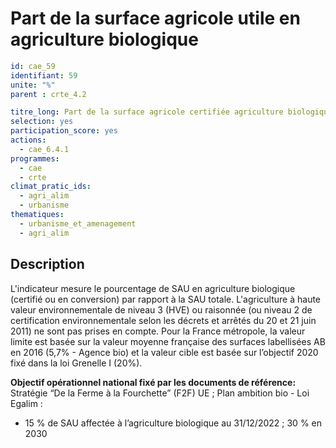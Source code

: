 # Part de la surface agricole utile en agriculture biologique 
```yaml
id: cae_59
identifiant: 59
unite: "%"
parent : crte_4.2

titre_long: Part de la surface agricole certifiée agriculture biologique ou en conversion
selection: yes
participation_score: yes
actions:
  - cae_6.4.1
programmes:
  - cae
  - crte
climat_pratic_ids:
  - agri_alim
  - urbanisme
thematiques:
  - urbanisme_et_amenagement
  - agri_alim
```
## Description
L'indicateur mesure le pourcentage de SAU en agriculture biologique (certifié ou en conversion) par rapport à la SAU totale. L'agriculture à haute valeur environnementale de niveau 3 (HVE) ou raisonnée (ou niveau 2 de certification environnementale selon les décrets et arrêtés du 20 et 21 juin 2011) ne sont pas prises en compte.
Pour la France métropole, la valeur limite est basée sur la valeur moyenne française des surfaces labellisées AB en 2016 (5,7% - Agence bio) et la valeur cible est basée sur l’objectif 2020 fixé dans la loi Grenelle I (20%).

**Objectif opérationnel national fixé par les documents de référence:**
Stratégie “De la Ferme à la Fourchette” (F2F) UE ; Plan ambition bio - Loi Egalim :
- 15 % de SAU affectée à l’agriculture biologique au 31/12/2022 ; 30 % en 2030



